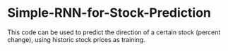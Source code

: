 # Simple-RNN-for-Stock-Prediction
This code can be used to predict the direction of a certain stock (percent change), using historic stock prices as training.
